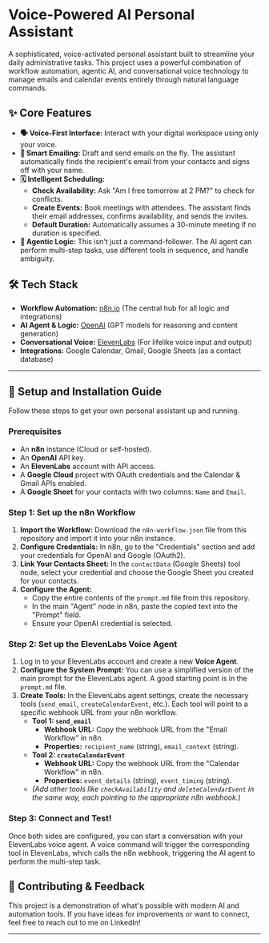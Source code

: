 # Voice-Powered AI Personal Assistant

A sophisticated, voice-activated personal assistant built to streamline your daily administrative tasks. This project uses a powerful combination of workflow automation, agentic AI, and conversational voice technology to manage emails and calendar events entirely through natural language commands.

## ✨ Core Features

- **🗣️ Voice-First Interface:** Interact with your digital workspace using only your voice.
- **📧 Smart Emailing:** Draft and send emails on the fly. The assistant automatically finds the recipient's email from your contacts and signs off with your name.
- **🗓️ Intelligent Scheduling:**
    - **Check Availability:** Ask "Am I free tomorrow at 2 PM?" to check for conflicts.
    - **Create Events:** Book meetings with attendees. The assistant finds their email addresses, confirms availability, and sends the invites.
    - **Default Duration:** Automatically assumes a 30-minute meeting if no duration is specified.
- **🧠 Agentic Logic:** This isn't just a command-follower. The AI agent can perform multi-step tasks, use different tools in sequence, and handle ambiguity.

## 🛠️ Tech Stack

- **Workflow Automation:** [n8n.io](https://n8n.io/) (The central hub for all logic and integrations)
- **AI Agent & Logic:** [OpenAI](https://openai.com/) (GPT models for reasoning and content generation)
- **Conversational Voice:** [ElevenLabs](https://elevenlabs.io/) (For lifelike voice input and output)
- **Integrations:** Google Calendar, Gmail, Google Sheets (as a contact database)

---

## 🚀 Setup and Installation Guide

Follow these steps to get your own personal assistant up and running.

### Prerequisites

- An **n8n** instance (Cloud or self-hosted).
- An **OpenAI** API key.
- An **ElevenLabs** account with API access.
- A **Google Cloud** project with OAuth credentials and the Calendar & Gmail APIs enabled.
- A **Google Sheet** for your contacts with two columns: `Name` and `Email`.

### Step 1: Set up the n8n Workflow

1.  **Import the Workflow:** Download the `n8n-workflow.json` file from this repository and import it into your n8n instance.
2.  **Configure Credentials:** In n8n, go to the "Credentials" section and add your credentials for OpenAI and Google (OAuth2).
3.  **Link Your Contacts Sheet:** In the `contactData` (Google Sheets) tool node, select your credential and choose the Google Sheet you created for your contacts.
4.  **Configure the Agent:**
    - Copy the entire contents of the `prompt.md` file from this repository.
    - In the main "Agent" node in n8n, paste the copied text into the "Prompt" field.
    - Ensure your OpenAI credential is selected.

### Step 2: Set up the ElevenLabs Voice Agent

1.  Log in to your ElevenLabs account and create a new **Voice Agent**.
2.  **Configure the System Prompt:** You can use a simplified version of the main prompt for the ElevenLabs agent. A good starting point is in the `prompt.md` file.
3.  **Create Tools:** In the ElevenLabs agent settings, create the necessary tools (`send_email`, `createCalendarEvent`, etc.). Each tool will point to a specific webhook URL from your n8n workflow.
    - **Tool 1: `send_email`**
        - **Webhook URL:** Copy the webhook URL from the "Email Workflow" in n8n.
        - **Properties:** `recipient_name` (string), `email_context` (string).
    - **Tool 2: `createCalendarEvent`**
        - **Webhook URL:** Copy the webhook URL from the "Calendar Workflow" in n8n.
        - **Properties:** `event_details` (string), `event_timing` (string).
    - *(Add other tools like `checkAvailability` and `deleteCalendarEvent` in the same way, each pointing to the appropriate n8n webhook.)*

### Step 3: Connect and Test!

Once both sides are configured, you can start a conversation with your ElevenLabs voice agent. A voice command will trigger the corresponding tool in ElevenLabs, which calls the n8n webhook, triggering the AI agent to perform the multi-step task.

## 🤝 Contributing & Feedback

This project is a demonstration of what's possible with modern AI and automation tools. If you have ideas for improvements or want to connect, feel free to reach out to me on LinkedIn!

---
